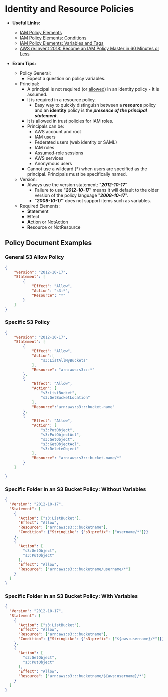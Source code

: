 # Identity and Resource Policies

* **Useful Links:**
  * [IAM Policy Elements](https://docs.aws.amazon.com/IAM/latest/UserGuide/reference_policies_elements.html)
  * [IAM Policy Elements: Conditions](https://docs.aws.amazon.com/IAM/latest/UserGuide/reference_policies_elements_condition.html)
  * [IAM Policy Elements: Variables and Tags](https://docs.aws.amazon.com/IAM/latest/UserGuide/reference_policies_variables.html)
  * [AWS re:Invent 2018: Become an IAM Policy Master in 60 Minutes or Less](https://www.youtube.com/watch?v=YQsK4MtsELU&t=75s)

* **Exam Tips:**
  * Policy General:
    * Expect a question on policy variables.
  * Principal:
    * A principal is not required (or [allowed](https://docs.aws.amazon.com/IAM/latest/UserGuide/reference_policies_elements_principal.html)) in an identity policy - It is assumed.
    * It is required in a resource policy.
      * Easy way to quickly distinguish between a **resource** policy and an **identity** policy is the *__presence of the principal statement__*.
    * It is allowed in trust policies for IAM roles.
    * Principals can be:
      * AWS account and root
      * IAM users
      * Federated users (web identity or SAML)
      * IAM roles
      * Assumed-role sessions
      * AWS services
      * Anonymous users
    * Cannot use a wildcard (*) when users are specified as the principal. Principals must be specifically named.
  * Version:
    * Always use the version statement: "_**2012-10-17**_"
      * Failure to use "_**2012-10-17**_" means it will default to the older version of the policy language "_**2008-10-17**_".
      * "_**2008-10-17**_" does not support items such as variables.
  * Required Elements:
    * **S**tatement
    * **E**ffect
    * **A**ction or NotAction
    * **R**esource or NotResource

## Policy Document Examples

### General S3 Allow Policy

```JSON
{
    "Version": "2012-10-17",
    "Statement": [
        {
            "Effect": "Allow",
            "Action": "s3:*",
            "Resource": "*"
        }
    ]
}
```

### Specific S3 Policy

```JSON
{
    "Version": "2012-10-17",
    "Statement": [
        {
            "Effect": "Allow",
            "Action":[
                "s3:ListAllMyBuckets"
            ],
            "Resource": "arn:aws:s3:::*"
        },
        {
            "Effect": "Allow",
            "Action": [
                "s3:ListBucket",
                "s3:GetBucketLocation"
            ],
            "Resource":"arn:aws:s3:::bucket-name"
        },
        {
            "Effect": "Allow",
            "Action": [
                "s3:PutObject",
                "s3:PutObjectAcl",
                "s3:GetObject",
                "s3:GetObjectAcl",
                "s3:DeleteObject"
            ],
            "Resource": "arn:aws:s3:::bucket-name/*"
        }
    ]

}
```

### Specific Folder in an S3 Bucket Policy: Without Variables

```JSON
{
  "Version": "2012-10-17",
  "Statement": [
    {
      "Action": ["s3:ListBucket"],
      "Effect": "Allow",
      "Resource": ["arn:aws:s3:::bucketname"],
      "Condition": {"StringLike": {"s3:prefix": ["username/*"]}}
    },
    {
      "Action": [
        "s3:GetObject",
        "s3:PutObject"
      ],
      "Effect": "Allow",
      "Resource": ["arn:aws:s3:::bucketname/username/*"]
    }
  ]
}
```

### Specific Folder in an S3 Bucket Policy: With Variables

```JSON
{
  "Version": "2012-10-17",
  "Statement": [
    {
      "Action": ["s3:ListBucket"],
      "Effect": "Allow",
      "Resource": ["arn:aws:s3:::bucketname"],
      "Condition": {"StringLike": {"s3:prefix": ["${aws:username}/*"]}}
    },
    {
      "Action": [
        "s3:GetObject",
        "s3:PutObject"
      ],
      "Effect": "Allow",
      "Resource": ["arn:aws:s3:::bucketname/${aws:username}/*"]
    }
  ]
}
```

